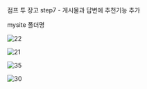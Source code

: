 점프 투 장고 step7 - 게시물과 답변에 추천기능 추가

mysite 폴더명



![22](https://github.com/user-attachments/assets/7f8f1c4a-2a87-4502-b935-67c467e6164c)




![21](https://github.com/user-attachments/assets/89ea2bc1-d305-4636-8e04-de969ddb83b6)




![35](https://github.com/user-attachments/assets/c9341491-c76f-4ea1-9d6b-7436a6436806)




![30](https://github.com/user-attachments/assets/98565cd6-2819-4b0d-9e0d-89e9544aa06a)
